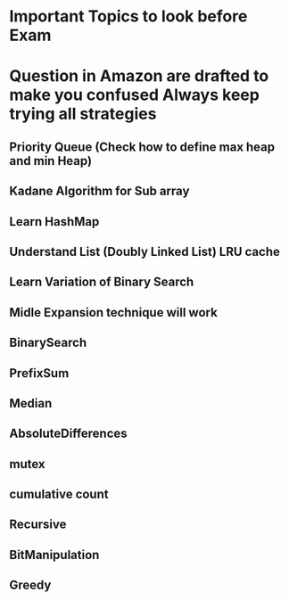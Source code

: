# Important Topics to look before Exam
# Question in Amazon are drafted to make you confused Always keep trying all strategies
## Priority Queue (Check how to define max heap and min Heap)
## Kadane Algorithm for Sub array
## Learn HashMap
## Understand List (Doubly Linked List) LRU cache 
## Learn Variation of Binary Search
## Midle Expansion technique will work
## BinarySearch 
## PrefixSum
## Median 
## AbsoluteDifferences
## mutex
## cumulative count
## Recursive
## BitManipulation
## Greedy